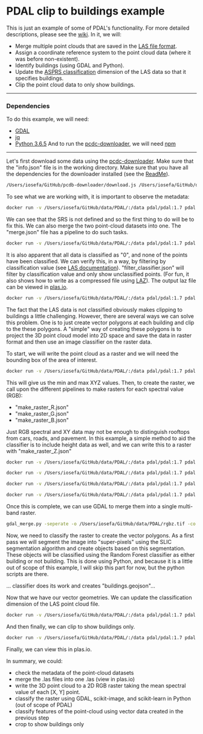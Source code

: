 # PDAL clip to buildings example

This is just an example of some of PDAL's functionality. For more detailed descriptions, please see the [wiki](https://github.com/dotloom/data/wiki/PDAL). In it, we will:
  * Merge multiple point clouds that are saved in the [LAS file format](https://www.asprs.org/divisions-committees/lidar-division/laser-las-file-format-exchange-activities).
  * Assign a coordinate reference system to the point cloud data (where it was before non-existent).
  * Identify buildings (using GDAL and Python).
  * Update the [ASPRS classification](https://www.asprs.org/wp-content/uploads/2010/12/LAS_1_4_r13.pdf) dimension of the LAS data so that it specifies buildings.
  * Clip the point cloud data to only show buildings.

***
### Dependencies
To do this example, we will need:
  - [GDAL](http://www.gdal.org/)
  - [jq](https://stedolan.github.io/jq/)
  - [Python 3.6.5](https://www.python.org/)
And to run the [pcdc-downloader](https://github.com/dotloom/pcdb-downloader), we will need [npm](https://www.npmjs.com/)
***

Let's first download some data using the [pcdc-downloader](https://github.com/dotloom/pcdb-downloader). Make sure that the "info.json" file is in the working directory. Make sure that you have all the dependencies for the downloader installed (see the [ReadMe](https://github.com/dotloom/pcdb-downloader/blob/master/README.md)).

```bash
/Users/iosefa/GitHub/pcdb-downloader/download.js /Users/iosefa/GitHub/data/PDAL/
```  

To see what we are working with, it is important to observe the metadata:

```bash
docker run -v /Users/iosefa/GitHub/data/PDAL/:/data pdal/pdal:1.7 pdal info data/28K2460011102-1.las --metadata
```

We can see that the SRS is not defined and so the first thing to do will be to fix this. We can also merge the two point-cloud datasets into one. The "merge.json" file has a pipeline to do such tasks.

```bash
docker run -v /Users/iosefa/GitHub/data/PDAL/:/data pdal/pdal:1.7 pdal pipeline data/merge.json
```

It is also apparent that all data is classified as "0", and none of the points have been classified. We can verify this, in a way, by filtering by classification value (see [LAS documentation]((https://www.asprs.org/wp-content/uploads/2010/12/LAS_1_4_r13.pdf))). "filter_classifier.json" will filter by classification value and only show unclassified points. (For fun, it also shows how to write as a compressed file using [LAZ](https://www.laszip.org/)). The output laz file can be viewed in [plas.io](plas.io).

```bash
docker run -v /Users/iosefa/GitHub/data/PDAL/:/data pdal/pdal:1.7 pdal pipeline data/filter_classifier.json
```

The fact that the LAS data is not classified obviously makes clipping to buildings a little challenging. However, there are several ways we can solve this problem. One is to just create vector polygons at each building and clip to the these polygons. A "simple" way of creating these polygons is to project the 3D point cloud model into 2D space and save the data in raster format and then use an image classifier on the raster data.

To start, we will write the point cloud as a raster and we will need the bounding box of the area of interest.

```bash
docker run -v /Users/iosefa/GitHub/data/PDAL/:/data pdal/pdal:1.7 pdal info data/merged.las --all | jq .stats.bbox.native.bbox
```

This will give us the min and max XYZ values. Then, to create the raster, we call upon the different pipelines to make rasters for each spectral value (RGB):
  * "make_raster_R.json"
  * "make_raster_G.json"
  * "make_raster_B.json"

Just RGB spectral and XY data may not be enough to distinguish rooftops from cars, roads, and pavement. In this example, a simple method to aid the classifier is to include height data as well, and we can write this to a raster with "make_raster_Z.json"

```bash
docker run -v /Users/iosefa/GitHub/data/PDAL/:/data pdal/pdal:1.7 pdal pipeline data/make_raster_R.json

docker run -v /Users/iosefa/GitHub/data/PDAL/:/data pdal/pdal:1.7 pdal pipeline data/make_raster_G.json

docker run -v /Users/iosefa/GitHub/data/PDAL/:/data pdal/pdal:1.7 pdal pipeline data/make_raster_B.json

docker run -v /Users/iosefa/GitHub/data/PDAL/:/data pdal/pdal:1.7 pdal pipeline data/make_raster_Z.json
```

Once this is complete, we can use GDAL to merge them into a single multi-band raster.

```bash
gdal_merge.py -seperate -o /Users/iosefa/GitHub/data/PDAL/rgbz.tif -co PHOTOMETRIC=MINISBLACK /Users/iosefa/GitHub/data/PDAL/raster_R.tif /Users/iosefa/GitHub/data/PDAL/raster_G.tif /Users/iosefa/GitHub/data/PDAL/raster_B.tif /Users/iosefa/GitHub/data/PDAL/raster_Z.tif
```

Now, we need to classify the raster to create the vector polygons. As a first pass we will segment the image into "super-pixels" using the SLIC segmentation algorithm and create objects based on this segmentation. These objects will be classified using the Random Forest classifier as either building or not building. This is done using Python, and because it is a little out of scope of this example, I will skip this part for now, but the python scripts are there.

... classifier does its work and creates "buildings.geojson"...

Now that we have our vector geometries. We can update the classification dimension of the LAS point cloud file.

```bash
docker run -v /Users/iosefa/GitHub/data/PDAL/:/data pdal/pdal:1.7 pdal pipeline data/apply_classifier.json
```

And then finally, we can clip to show buildings only.

```bash
docker run -v /Users/iosefa/GitHub/data/PDAL/:/data pdal/pdal:1.7 pdal pipeline data/clip.json
```

Finally, we can view this in plas.io.


In summary, we could:

  * check the metadata of the point-cloud datasets
  * merge the .las files into one .las (view in plas.io)
  * write the 3D point cloud to a 2D RGB raster taking the mean spectral value of each [X, Y] point.
  * classify the raster using GDAL, scikit-image, and scikit-learn in Python (out of scope of PDAL)
  * classify features of the point-cloud using vector data created in the previous step
  * crop to show buildings only
